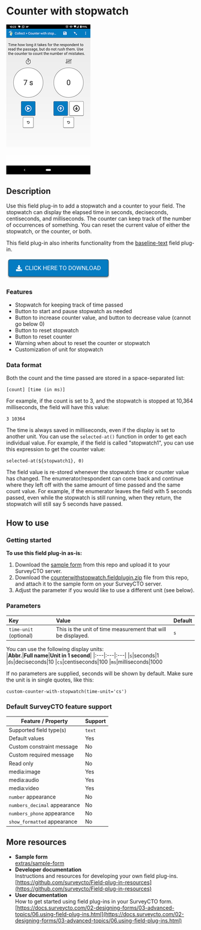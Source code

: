 # Counter with stopwatch

![](extras/preview-images/counter-with-stopwatch.jpg)

## Description

Use this field plug-in to add a stopwatch and a counter to your field. The stopwatch can display the elapsed time in seconds, deciseconds, centiseconds, and milliseconds. The counter can keep track of the number of occurrences of something. You can reset the current value of either the stopwatch, or the counter, or both.

This field plug-in also inherits functionality from the [baseline-text](https://github.com/surveycto/baseline-text) field plug-in.

[![Download now](extras/other-images/download-button.png)](https://github.com/surveycto/counter-with-stopwatch/raw/master/counterwithstopwatch.fieldplugin.zip)

### Features

* Stopwatch for keeping track of time passed
* Button to start and pause stopwatch as needed
* Button to increase counter value, and button to decrease value (cannot go below 0)
* Button to reset stopwatch
* Button to reset counter
* Warning when about to reset the counter or stopwatch
* Customization of unit for stopwatch

### Data format

Both the count and the time passed are stored in a space-separated list:

    [count] [time (in ms)]

For example, if the count is set to 3, and the stopwatch is stopped at 10,364 milliseconds, the field will have this value:

    3 10364

The time is always saved in milliseconds, even if the display is set to another unit. You can use the `selected-at()` function in order to get each individual value. For example, if the field is called "stopwatch1", you can use this expression to get the counter value:

    selected-at(${stopwatch1}, 0)

The field value is re-stored whenever the stopwatch time or counter value has changed. The enumerator/respondent can come back and continue where they left off with the same amount of time passed and the same count value. For example, if the enumerator leaves the field with 5 seconds passed, even while the stopwatch is still running, when they return, the stopwatch will still say 5 seconds have passed.

## How to use

### Getting started

**To use this field plug-in as-is:**

1. Download the [sample form](extras/sample-form) from this repo and upload it to your SurveyCTO server.
1. Download the [counterwithstopwatch.fieldplugin.zip](https://github.com/surveycto/counter-with-stopwatch/raw/master/counterwithstopwatch.fieldplugin.zip) file from this repo, and attach it to the sample form on your SurveyCTO server.
1. Adjust the parameter if you would like to use a different unit (see below).

### Parameters

| Key | Value | Default |
|:---|:---|:--|
| `time-unit` (optional) | This is the unit of time measurement that will be displayed.| `s` |

You can use the following display units:  
|**Abbr.**|**Full name**|**Unit in 1 second**|
|:---|:---|:---|
|`s`|seconds|1
|`ds`|deciseconds|10
|`cs`|centiseconds|100
|`ms`|milliseconds|1000

If no parameters are supplied, seconds will be shown by default.  Make sure the unit is in single quotes, like this:

    custom-counter-with-stopwatch(time-unit='cs')

### Default SurveyCTO feature support

| Feature / Property | Support |
| --- | --- |
| Supported field type(s) | `text`|
| Default values | Yes |
| Custom constraint message | No |
| Custom required message | No |
| Read only | No |
| media:image | Yes |
| media:audio | Yes |
| media:video | Yes |
| `number` appearance | No |
| `numbers_decimal` appearance | No |
| `numbers_phone` appearance | No |
| `show_formatted` appearance | No |

## More resources

* **Sample form**  
[extras/sample-form](extras/sample-form)
* **Developer documentation**  
Instructions and resources for developing your own field plug-ins.  
[https://github.com/surveycto/Field-plug-in-resources](https://github.com/surveycto/Field-plug-in-resources)
* **User documentation**  
How to get started using field plug-ins in your SurveyCTO form.  
[https://docs.surveycto.com/02-designing-forms/03-advanced-topics/06.using-field-plug-ins.html](https://docs.surveycto.com/02-designing-forms/03-advanced-topics/06.using-field-plug-ins.html)
